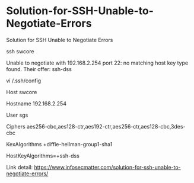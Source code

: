 # Solution-for-SSH-Unable-to-Negotiate-Errors
Solution for SSH Unable to Negotiate Errors

ssh swcore  

Unable to negotiate with 192.168.2.254 port 22: no matching host key type found. Their offer: ssh-dss

vi /.ssh/config 

Host swcore

Hostname 192.168.2.254

User sgs

Ciphers aes256-cbc,aes128-ctr,aes192-ctr,aes256-ctr,aes128-cbc,3des-cbc

KexAlgorithms +diffie-hellman-group1-sha1

HostKeyAlgorithms=+ssh-dss


Link detail: https://www.infosecmatter.com/solution-for-ssh-unable-to-negotiate-errors/
